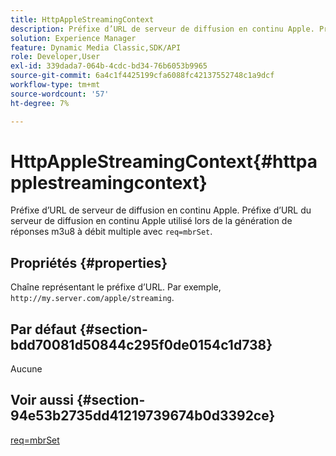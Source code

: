 ```yaml
---
title: HttpAppleStreamingContext
description: Préfixe d’URL de serveur de diffusion en continu Apple. Préfixe d’URL du serveur de diffusion en continu Apple utilisé lors de la génération de réponses m3u8 à débit multiple avec req=mbrSet.
solution: Experience Manager
feature: Dynamic Media Classic,SDK/API
role: Developer,User
exl-id: 339dada7-064b-4cdc-bd34-76b6053b9965
source-git-commit: 6a4c1f4425199cfa6088fc42137552748c1a9dcf
workflow-type: tm+mt
source-wordcount: '57'
ht-degree: 7%

---
```


# HttpAppleStreamingContext{#httpapplestreamingcontext}

Préfixe d’URL de serveur de diffusion en continu Apple. Préfixe d’URL du serveur de diffusion en continu Apple utilisé lors de la génération de réponses m3u8 à débit multiple avec `req=mbrSet`.

## Propriétés {#properties}

Chaîne représentant le préfixe d’URL. Par exemple, `http://my.server.com/apple/streaming`.

## Par défaut {#section-bdd70081d50844c295f0de0154c1d738}

Aucune

## Voir aussi {#section-94e53b2735dd41219739674b0d3392ce}

[req=mbrSet](../../../../../is-api/http-ref/image-serving-api-ref/c-http-protocol-reference/c-command-reference/r-req/r-mbrset.md#reference-603d75babde74508a878c27bd4cced73)
